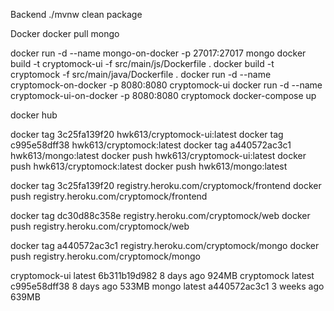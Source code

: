 Backend
./mvnw clean package



Docker
docker pull mongo

docker run -d --name mongo-on-docker -p 27017:27017 mongo
docker build -t cryptomock-ui -f src/main/js/Dockerfile .
docker build -t cryptomock -f src/main/java/Dockerfile . 
docker run -d --name cryptomock-on-docker -p 8080:8080 cryptomock-ui
docker run -d --name cryptomock-ui-on-docker -p 8080:8080 cryptomock
docker-compose up

docker hub

docker tag 3c25fa139f20 hwk613/cryptomock-ui:latest
docker tag c995e58dff38 hwk613/cryptomock:latest
docker tag a440572ac3c1 hwk613/mongo:latest
docker push hwk613/cryptomock-ui:latest
docker push hwk613/cryptomock:latest
docker push hwk613/mongo:latest


docker tag 3c25fa139f20 registry.heroku.com/cryptomock/frontend
docker push registry.heroku.com/cryptomock/frontend

docker tag dc30d88c358e registry.heroku.com/cryptomock/web
docker push registry.heroku.com/cryptomock/web

docker tag a440572ac3c1 registry.heroku.com/cryptomock/mongo
docker push registry.heroku.com/cryptomock/mongo

cryptomock-ui   latest    6b311b19d982   8 days ago    924MB
cryptomock      latest    c995e58dff38   8 days ago    533MB
mongo           latest    a440572ac3c1   3 weeks ago   639MB